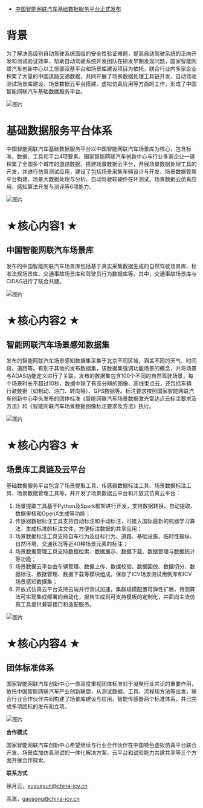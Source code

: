 - [中国智能网联汽车基础数据服务平台正式发布](https://mp.weixin.qq.com/s/qi4EN2VK6_1h7xkEu9r3xA)

# 背景

为了解决高级别自动驾驶系统面临的安全性验证难题，提高自动驾驶系统的正向开发和测试验证效率，帮助自动驾驶系统开发团队在研发早期发现问题，国家智能网联汽车创新中心以工信部双基平台和场景库建设项目为依托，联合行业内多家企业积累了大量的中国道路交通数据，共同开展了场景数据处理工具链开发、自动驾驶测试场景库建设、场景数据云平台搭建、虚拟仿真应用等方面的工作，形成了中国智能网联汽车基础数据服务平台。



![图片](https://mmbiz.qpic.cn/mmbiz_png/ibS3C6Cb84QTmicpO2ZP0N4Y1Vb3WoFULudezoPHEEKLDqKzt2ibtW0Nzvhl9RSc0xpIyp0BBE3D4coybRlMoSkmA/640?wx_fmt=png&tp=webp&wxfrom=5&wx_lazy=1&wx_co=1)

# 基础数据服务平台体系

中国智能网联汽车基础数据服务平台以中国智能网联汽车场景库为核心，包含标准、数据、工具和平台4项要素。国家智能网联汽车创新中心与行业多家企业一道积累了全国多个城市的道路数据，搭建场景数据云平台，开展场景数据处理工具的开发，并进行仿真测试应用，建设了包括场景采集车辆设计与开发、场景数据管理平台构建、场景大数据处理与分析、自动驾驶软硬件在环测试、场景数据云仿真应用、感知算法开发与测评等6项能力。



![图片](https://mmbiz.qpic.cn/mmbiz_png/ibS3C6Cb84QS4oSTao0Ebib7C6RXISXoUACnVNDfkMkv9M3AfFre48d75IiasctCc682FrVRyvzMXxaUian60vZBzA/640?wx_fmt=png&tp=webp&wxfrom=5&wx_lazy=1&wx_co=1)

# ★核心内容1 ★

## 中国智能网联汽车场景库

发布的中国智能网联汽车场景库包括基于真实采集数据生成的自然驾驶场景库、标准法规场景库、交通事故场景库和驾驶员行为数据库等。其中，交通事故场景库与CIDAS进行了联合共建。

![图片](https://mmbiz.qpic.cn/mmbiz_png/ibS3C6Cb84QS4oSTao0Ebib7C6RXISXoUArnGYBuXXRb6JfCaLEanw2bN0vrluwGy0k7xrczqCSibA8XSlZibFD6BA/640?wx_fmt=png&tp=webp&wxfrom=5&wx_lazy=1&wx_co=1)

# ★核心内容2 ★

## 智能网联汽车场景感知数据集

发布的智能网联汽车场景感知数据集采集于北京不同区域，涵盖不同的天气、时间段、道路等。有别于其他的发布数据集，该数据集强调功能场景的概念，并将场景与ADAS功能定义进行了关联。发布的数据集包含100个不同的自然驾驶场景，每个场景时长不超过10秒，数据中除了有高分辨的图像、高线束点云，还包括车辆行驶数据（如制动、油门、转向等）、GPS数据等。标注要求按照国家智能网联汽车创新中心牵头发布的团体标准《智能网联汽车场景数据激光雷达点云标注要求及方法》和《智能网联汽车场景数据图像标注要求及方法》执行。

![图片](https://mmbiz.qpic.cn/mmbiz_png/ibS3C6Cb84QS4oSTao0Ebib7C6RXISXoUAAgFAwJu79aVAHicRt3ia6C9icjKibVboLQChJ3D3LDiamjmfghVlCAgiaqyA/640?wx_fmt=png&tp=webp&wxfrom=5&wx_lazy=1&wx_co=1)

# ★核心内容3 ★

## 场景库工具链及云平台

基础数据服务平台包含了场景提取工具、传感器数据标注工具、场景数据标注工具、场景数据管理工具等，并开发了场景数据云平台和开放式仿真云平台：

1. 场景提取工具基于Python及Spark框架进行开发，支持数据转换、自动提取、数据审核和OpenX生成等功能；
2. 传感器数据标注工具支持自动标注和手动标注，可接入国际最新的机器学习算法，生成标准的标注文件，方便标注数据的共享应用；
3. 场景数据标注工具支持自车行为及目标行为、道路、基础设施、临时性操纵、自然环境、交通状况等近40种场景元素的标注；
4. 场景数据管理工具支持数据检索、数据展示、数据下载、数据管理与数据统计等功能；
5. 场景数据云平台由车辆管理、数据上传、数据校验、数据回放、数据切分、数据标注、数据管理、数据下载等模块组成，保存了ICV场景测试用例库和ICV场景感知数据集；
6. 开放式仿真云平台支持云端并行测试加速，集群规模配置可弹性扩展，待测算法可实现集成部署的自动化，报告生成则可支持模板的定制化，并面向主流仿真工具提供兼容接口和适配服务。

![图片](https://mmbiz.qpic.cn/mmbiz_png/ibS3C6Cb84QS4oSTao0Ebib7C6RXISXoUAy4sUp4zPOV3klIGk0bF6GLuQkZjQdFdxZDEFK4WdhrlaxUicbxNQPbQ/640?wx_fmt=png&tp=webp&wxfrom=5&wx_lazy=1&wx_co=1)

# ★核心内容4 ★

## 团体标准体系

国家智能网联汽车创新中心一直高度重视团体标准对于凝聚行业共识的重要作用，依托中国智能网联汽车产业创新联盟，从测试数据、工具、流程和方法等出发，联合行业合作伙伴共同构建了场景库建设与应用、智能传感器两个标准体系，并已完成多项团标的发布和立项。

![图片](https://mmbiz.qpic.cn/mmbiz_png/ibS3C6Cb84QS4oSTao0Ebib7C6RXISXoUARsuWJ5RjM1sSKZ02a6OWdp7xpkU8HLFaXrY4L32I1fuXYen9OOaEvQ/640?wx_fmt=png&tp=webp&wxfrom=5&wx_lazy=1&wx_co=1)

**合作模式**

国家智能网联汽车创新中心希望继续与行业合作伙伴在中国特色虚拟仿真平台联合开发、场景库加仿真测试的一体化解决方案、云平台和试验能力共建共享等三个方面开展合作探索。

**联系方式**

徐月云，xuyueyun@china-icv.cn

高嵩，gaosong@china-icv.cn